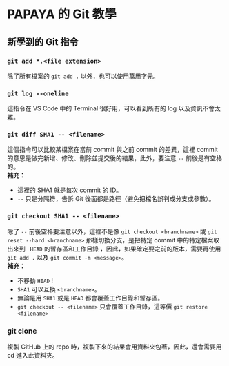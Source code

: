 # PAPAYA 的 Git 教學

## 新學到的 Git 指令

### ```git add *.<file extension>```
除了所有檔案的 ```git add .``` 以外，也可以使用萬用字元。

### ```git log --oneline```
這指令在 VS Code 中的 Terminal 很好用，可以看到所有的 log 以及資訊不會太雜。  

### ```git diff SHA1 -- <filename>```
這個指令可以比較某檔案在當前 commit 與之前 commit 的差異，這裡 commit 的意思是做完新增、修改、刪除並提交後的結果，此外，要注意 ```--``` 前後是有空格的。  
**補充：** 
- 這裡的 SHA1 就是每次 commit 的 ID。  
- ```--``` 只是分隔符，告訴 Git 後面都是路徑（避免把檔名誤判成分支或參數）。

### ```git checkout SHA1 -- <filename>```
除了 ```--``` 前後空格要注意以外，這裡不是像 ```git checkout <branchname>``` 或 ```git reset --hard <branchname>``` 那樣切換分支，是把特定 commit 中的特定檔案取出來到 ``` HEAD``` 的暫存區和工作目錄 ，因此，如果確定要之前的版本，需要再使用 ```git add .``` 以及 ```git commit -m <message>```。  
**補充：** 
- 不移動 ```HEAD``` !
- ```SHA1``` 可以互換 ```<branchname>```。
- 無論是用 ```SHA1``` 或是 ```HEAD``` 都會覆蓋工作目錄和暫存區。  
- ```git checkout -- <filename>``` 只會覆蓋工作目錄，這等價 ```git restore <filename>```

### git clone
複製 GitHub 上的 repo 時，複製下來的結果會用資料夾包著，因此，還會需要用 cd 進入此資料夾。
